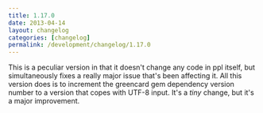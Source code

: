 ```yaml
---
title: 1.17.0
date: 2013-04-14
layout: changelog
categories: [changelog]
permalink: /development/changelog/1.17.0
---
```


This is a peculiar version in that it doesn't change any code in ppl itself, but
simultaneously fixes a really major issue that's been affecting it. All this
version does is to increment the greencard gem dependency version number to a
version that copes with UTF-8 input. It's a *tiny* change, but it's a major
improvement.